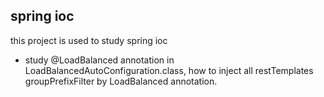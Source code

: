 ## spring ioc
this project is used to study spring ioc

* study @LoadBalanced annotation in LoadBalancedAutoConfiguration.class, how to inject all restTemplates groupPrefixFilter by LoadBalanced annotation. 
